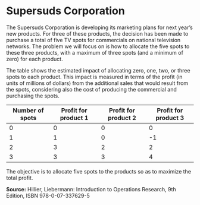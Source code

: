 # Supersuds Corporation

The Supersuds Corporation is developing its marketing plans for next year’s new products. For three of these products, the decision has been made to purchase a total of five TV spots for commercials on national television networks. The problem we will focus on is how to allocate the five spots to these three products, with a maximum of three spots (and a minimum of zero) for each product.

The table shows the estimated impact of allocating zero, one, two, or three spots to each product. This impact is measured in terms of the profit (in units of millions of dollars) from the additional sales that would result from the spots, considering also the cost of producing the commercial and purchasing the spots. 

| Number of spots | Profit for product 1 | Profit for product 2 | Profit for product 3 |
|-----------------|----------------------|----------------------|----------------------|
| 0               | 0                    | 0                    | 0                    |
| 1               | 1                    | 0                    | -1                   |
| 2               | 3                    | 2                    | 2                    |
| 3               | 3                    | 3                    | 4                    |

The objective is to allocate five spots to the products so as to maximize the total profit.

**Source:** Hillier, Liebermann: Introduction to Operations Research, 9th Edition, ISBN 978-0-07-337629-5

